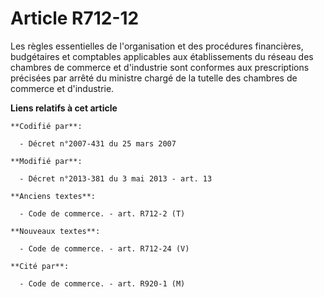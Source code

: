 # Article R712-12

Les règles essentielles de l'organisation et des procédures financières, budgétaires et comptables applicables aux
établissements du réseau des chambres de commerce et d'industrie sont conformes aux prescriptions précisées par arrêté du
ministre chargé de la tutelle des chambres de commerce et d'industrie.

**Liens relatifs à cet article**

	**Codifié par**:

	  - Décret n°2007-431 du 25 mars 2007

	**Modifié par**:

	  - Décret n°2013-381 du 3 mai 2013 - art. 13

	**Anciens textes**:

	  - Code de commerce. - art. R712-2 (T)

	**Nouveaux textes**:

	  - Code de commerce. - art. R712-24 (V)

	**Cité par**:

	  - Code de commerce. - art. R920-1 (M)
